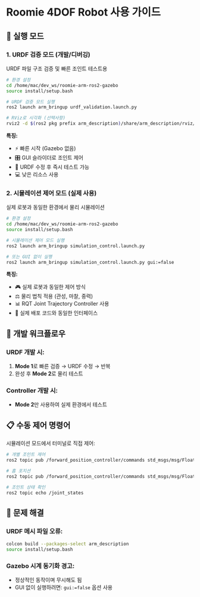 # Roomie 4DOF Robot 사용 가이드

## 🚀 실행 모드

### 1. URDF 검증 모드 (개발/디버깅)
URDF 파일 구조 검증 및 빠른 조인트 테스트용

```bash
# 환경 설정
cd /home/mac/dev_ws/roomie-arm-ros2-gazebo
source install/setup.bash

# URDF 검증 모드 실행
ros2 launch arm_bringup urdf_validation.launch.py

# RViz로 시각화 (선택사항)
rviz2 -d $(ros2 pkg prefix arm_description)/share/arm_description/rviz/urdf_config.rviz
```

**특징:**
- ⚡ 빠른 시작 (Gazebo 없음)
- 🎛️ GUI 슬라이더로 조인트 제어
- 🔧 URDF 수정 후 즉시 테스트 가능
- 💻 낮은 리소스 사용

### 2. 시뮬레이션 제어 모드 (실제 사용)
실제 로봇과 동일한 환경에서 물리 시뮬레이션

```bash
# 환경 설정
cd /home/mac/dev_ws/roomie-arm-ros2-gazebo
source install/setup.bash

# 시뮬레이션 제어 모드 실행
ros2 launch arm_bringup simulation_control.launch.py

# 또는 GUI 없이 실행
ros2 launch arm_bringup simulation_control.launch.py gui:=false
```

**특징:**
- 🎮 실제 로봇과 동일한 제어 방식
- ⚖️ 물리 법칙 적용 (관성, 마찰, 중력)
- 📊 RQT Joint Trajectory Controller 사용
- 🔗 실제 배포 코드와 동일한 인터페이스

## 🎯 개발 워크플로우

### URDF 개발 시:
1. **Mode 1**로 빠른 검증 → URDF 수정 → 반복
2. 완성 후 **Mode 2**로 물리 테스트

### Controller 개발 시:
- **Mode 2**만 사용하여 실제 환경에서 테스트

## 📋 수동 제어 명령어

시뮬레이션 모드에서 터미널로 직접 제어:

```bash
# 개별 조인트 제어
ros2 topic pub /forward_position_controller/commands std_msgs/msg/Float64MultiArray "data: [0.5, 0.3, -0.2, 0.1]"

# 홈 포지션
ros2 topic pub /forward_position_controller/commands std_msgs/msg/Float64MultiArray "data: [0.0, 0.0, 0.0, 0.0]"

# 조인트 상태 확인
ros2 topic echo /joint_states
```

## 🔧 문제 해결

### URDF 메시 파일 오류:
```bash
colcon build --packages-select arm_description
source install/setup.bash
```

### Gazebo 시계 동기화 경고:
- 정상적인 동작이며 무시해도 됨
- GUI 없이 실행하려면: `gui:=false` 옵션 사용
